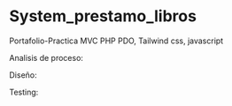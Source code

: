 # System_prestamo_libros
Portafolio-Practica MVC PHP PDO, Tailwind css, javascript

Analisis de proceso:

Diseño:

Testing:
